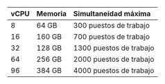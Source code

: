 | vCPU | Memoria | Simultaneidad máxima    |
|:---- |:------- |:----------------------- |
| 8    | 64 GB   | 300 puestos de trabajo  |
| 16   | 160 GB  | 700 puestos de trabajo  |
| 32   | 128 GB  | 1300 puestos de trabajo |
| 64   | 256 GB  | 2000 puestos de trabajo |
| 96   | 384 GB  | 4000 puestos de trabajo |
